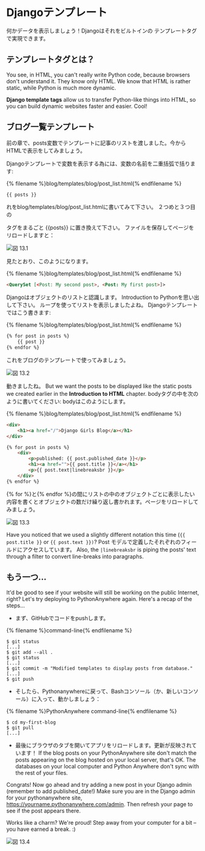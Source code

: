 # Djangoテンプレート

何かデータを表示しましょう！Djangoはそれをビルトインの テンプレートタグ で実現できます。

## テンプレートタグとは？

You see, in HTML, you can't really write Python code, because browsers don't understand it. They know only HTML. We know that HTML is rather static, while Python is much more dynamic.

**Django template tags** allow us to transfer Python-like things into HTML, so you can build dynamic websites faster and easier. Cool!

## ブログ一覧テンプレート

前の章で、posts変数でテンプレートに記事のリストを渡しました。今からHTMLで表示をしてみましょう。

Djangoテンプレートで変数を表示する為には、変数の名前を二重括弧で括ります:

{% filename %}blog/templates/blog/post_list.html{% endfilename %}

```html
{{ posts }}
```

れをblog/templates/blog/post_list.htmlに書いてみて下さい。 ２つめと３つ目の

<div>
</div>タグをまるごと {{posts}} に置き換えて下さい。 ファイルを保存してページをリロードしますと：

![図 13.1](images/step1.png)

見たとおり、このようになります。

{% filename %}blog/templates/blog/post_list.html{% endfilename %}

```html
<QuerySet [<Post: My second post>, <Post: My first post>]>
```

Djangoはオブジェクトのリストと認識します。 Introduction to Pythonを思い出して下さい。 ループを使ってリストを表示しましたよね。 Djangoテンプレートではこう書きます:

{% filename %}blog/templates/blog/post_list.html{% endfilename %}

```html
{% for post in posts %}
    {{ post }}
{% endfor %}
```

これをブログのテンプレートで使ってみましょう。

![図 13.2](images/step2.png)

動きましたね。 But we want the posts to be displayed like the static posts we created earlier in the **Introduction to HTML** chapter. bodyタグの中を次のように書いてください: bodyはこのようにします。

{% filename %}blog/templates/blog/post_list.html{% endfilename %}

```html
<div>
    <h1><a href="/">Django Girls Blog</a></h1>
</div>

{% for post in posts %}
    <div>
        <p>published: {{ post.published_date }}</p>
        <h1><a href="">{{ post.title }}</a></h1>
        <p>{{ post.text|linebreaksbr }}</p>
    </div>
{% endfor %}
```

{% for %}と{% endfor %}の間にリストの中のオブジェクトごとに表示したい内容を書くとオブジェクトの数だけ繰り返し書かれます。ページをリロードしてみましょう。

![図 13.3](images/step3.png)

Have you noticed that we used a slightly different notation this time (`{{ post.title }}` or `{{ post.text }})`? Post モデルで定義したそれぞれのフィールドにアクセスしています。 Also, the `|linebreaksbr` is piping the posts' text through a filter to convert line-breaks into paragraphs.

## もう一つ...

It'd be good to see if your website will still be working on the public Internet, right? Let's try deploying to PythonAnywhere again. Here's a recap of the steps…

* まず、GitHubでコードをpushします。

{% filename %}command-line{% endfilename %}

    $ git status
    [...]
    $ git add --all .
    $ git status
    [...]
    $ git commit -m "Modified templates to display posts from database."
    [...]
    $ git push
    

* そしたら、Pythonanywhereに戻って、Bashコンソール（か、新しいコンソール）に入って、動かしましょう：

{% filename %}PythonAnywhere command-line{% endfilename %}

    $ cd my-first-blog
    $ git pull
    [...]
    

* 最後にブラウザのタブを開いてアプリをリロードします。更新が反映されています！ If the blog posts on your PythonAnywhere site don't match the posts appearing on the blog hosted on your local server, that's OK. The databases on your local computer and Python Anywhere don't sync with the rest of your files.

Congrats! Now go ahead and try adding a new post in your Django admin (remember to add published_date!) Make sure you are in the Django admin for your pythonanywhere site, https://yourname.pythonanywhere.com/admin. Then refresh your page to see if the post appears there.

Works like a charm? We're proud! Step away from your computer for a bit – you have earned a break. :)

![図 13.4](images/donut.png)